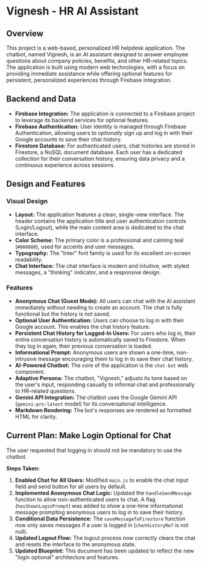 # Vignesh - HR AI Assistant

## Overview

This project is a web-based, personalized HR helpdesk application. The chatbot, named Vignesh, is an AI assistant designed to answer employee questions about company policies, benefits, and other HR-related topics. The application is built using modern web technologies, with a focus on providing immediate assistance while offering optional features for persistent, personalized experiences through Firebase integration.

## Backend and Data

*   **Firebase Integration:** The application is connected to a Firebase project to leverage its backend services for optional features.
*   **Firebase Authentication:** User identity is managed through Firebase Authentication, allowing users to *optionally* sign up and log in with their Google accounts to save their chat history.
*   **Firestore Database:** For authenticated users, chat histories are stored in Firestore, a NoSQL document database. Each user has a dedicated collection for their conversation history, ensuring data privacy and a continuous experience across sessions.

## Design and Features

### Visual Design

*   **Layout:** The application features a clean, single-view interface. The header contains the application title and user authentication controls (Login/Logout), while the main content area is dedicated to the chat interface.
*   **Color Scheme:** The primary color is a professional and calming teal (`#008080`), used for accents and user messages.
*   **Typography:** The "Inter" font family is used for its excellent on-screen readability.
*   **Chat Interface:** The chat interface is modern and intuitive, with styled messages, a "thinking" indicator, and a responsive design.

### Features

*   **Anonymous Chat (Guest Mode):** All users can chat with the AI assistant immediately without needing to create an account. The chat is fully functional but the history is not saved.
*   **Optional User Authentication:** Users can choose to log in with their Google account. This enables the chat history feature.
*   **Persistent Chat History for Logged-In Users:** For users who log in, their entire conversation history is automatically saved to Firestore. When they log in again, their previous conversation is loaded.
*   **Informational Prompt:** Anonymous users are shown a one-time, non-intrusive message encouraging them to log in to save their chat history.
*   **AI-Powered Chatbot:** The core of the application is the `chat-bot` web component.
*   **Adaptive Persona:** The chatbot, "Vignesh," adjusts its tone based on the user's input, responding casually to informal chat and professionally to HR-related questions.
*   **Gemini API Integration:** The chatbot uses the Google Gemini API (`gemini-pro-latest` model) for its conversational intelligence.
*   **Markdown Rendering:** The bot's responses are rendered as formatted HTML for clarity.

## Current Plan: Make Login Optional for Chat

The user requested that logging in should not be mandatory to use the chatbot.

**Steps Taken:**

1.  **Enabled Chat for All Users:** Modified `main.js` to enable the chat input field and send button for all users by default.
2.  **Implemented Anonymous Chat Logic:** Updated the `handleSendMessage` function to allow non-authenticated users to chat. A flag (`hasShownLoginPrompt`) was added to show a one-time informational message prompting anonymous users to log in to save their history.
3.  **Conditional Data Persistence:** The `saveMessageToFirestore` function now only saves messages if a user is logged in (`chatHistoryRef` is not null).
4.  **Updated Logout Flow:** The logout process now correctly clears the chat and resets the interface to the anonymous state.
5.  **Updated Blueprint:** This document has been updated to reflect the new "login optional" architecture and features.
